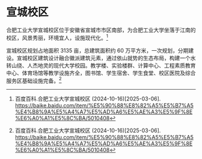 # 宣城校区

合肥工业大学宣城校区位于安徽省宣城市市区南部，为合肥工业大学坐落于江南的校区，风景秀丽，环境宜人，设施现代化。[^1]

宣城校区规划占地面积 3135 亩，总建筑面积约 60 万平方米，一次规划，分期建设。宣城校区建筑设计融合徽派建筑元素，通过依山就势的生态布局，构建一个水转山绕、人杰地灵的现代大学校园。教学楼、实验楼群、计算中心、工程素质教育中心、体育场馆等教学设施齐全，图书馆、学生宿舍、学生食堂、校区医院及综合服务区基础设施完备。[^1]

[^1]:
    百度百科.合肥工业大学宣城校区 (2024-10-16)\[2025-03-06].  
    <https://baike.baidu.com/item/%E5%90%88%E8%82%A5%E5%B7%A5%E4%B8%9A%E5%A4%A7%E5%AD%A6%E5%AE%A3%E5%9F%8E%E6%A0%A1%E5%8C%BA/5010408>
